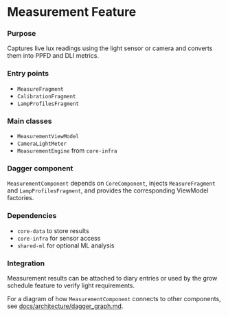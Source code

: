 # Measurement Feature

### Purpose

Captures live lux readings using the light sensor or camera and converts them into PPFD and DLI
metrics.

### Entry points

- `MeasureFragment`
- `CalibrationFragment`
- `LampProfilesFragment`

### Main classes

- `MeasurementViewModel`
- `CameraLightMeter`
- `MeasurementEngine` from `core-infra`

### Dagger component

`MeasurementComponent` depends on `CoreComponent`, injects `MeasureFragment` and
`LampProfilesFragment`, and provides the corresponding ViewModel factories.

### Dependencies

- `core-data` to store results
- `core-infra` for sensor access
- `shared-ml` for optional ML analysis

### Integration

Measurement results can be attached to diary entries or used by the grow schedule feature to verify
light requirements.

For a diagram of how `MeasurementComponent` connects to other components, see
[docs/architecture/dagger_graph.md](../docs/architecture/dagger_graph.md).
